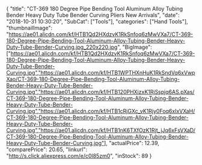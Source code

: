 {
	"title": "CT-369 180 Degree Pipe Bending Tool Aluminum Alloy Tubing Bender Heavy Duty Tube Bender Curving Pliers New Arrivals",
	"date": "2018-10-31 10:30:20",
	"SubCat": ["Tools"],
	"categories": ["Hand Tools"],
	"thumbnailImage": "https://ae01.alicdn.com/kf/HTB1Qd2HXdzvK1RkSnfoq6zMwVXa7/CT-369-180-Degree-Pipe-Bending-Tool-Aluminum-Alloy-Tubing-Bender-Heavy-Duty-Tube-Bender-Curving.jpg_220x220.jpg",
	"BigImage": ["https://ae01.alicdn.com/kf/HTB1Qd2HXdzvK1RkSnfoq6zMwVXa7/CT-369-180-Degree-Pipe-Bending-Tool-Aluminum-Alloy-Tubing-Bender-Heavy-Duty-Tube-Bender-Curving.jpg","https://ae01.alicdn.com/kf/HTB1WPTHXnHuK1RkSndVq6xVwpXao/CT-369-180-Degree-Pipe-Bending-Tool-Aluminum-Alloy-Tubing-Bender-Heavy-Duty-Tube-Bender-Curving.jpg","https://ae01.alicdn.com/kf/HTB120PHXizxK1RjSspjq6AS.pXas/CT-369-180-Degree-Pipe-Bending-Tool-Aluminum-Alloy-Tubing-Bender-Heavy-Duty-Tube-Bender-Curving.jpg","https://ae01.alicdn.com/kf/HTB1cRjGXc_vK1Rjy0Foq6xIxVXaH/CT-369-180-Degree-Pipe-Bending-Tool-Aluminum-Alloy-Tubing-Bender-Heavy-Duty-Tube-Bender-Curving.jpg","https://ae01.alicdn.com/kf/HTB1nK6TXfOzK1Rjt_jJq6xFsVXaD/CT-369-180-Degree-Pipe-Bending-Tool-Aluminum-Alloy-Tubing-Bender-Heavy-Duty-Tube-Bender-Curving.jpg"],
	"actualPrice": 12.39,
	"comparePrice": 20.65,
	"linkurl": "http://s.click.aliexpress.com/e/c0l85zm0",
	"inStock": 89
}
